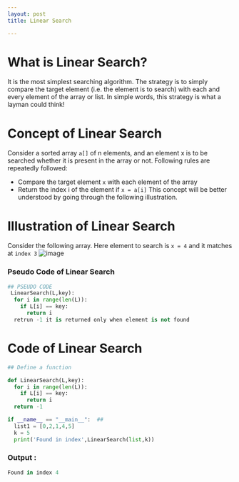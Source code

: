 ```yaml
---
layout: post
title: Linear Search

---
```


# What is Linear Search?
It is the most simplest searching algorithm. The strategy is to simply compare the target element (i.e. the element is to search) with each and every element of the array or list. In simple words, this strategy is what a layman could think!

# Concept of Linear Search
Consider a sorted array `a[]` of n elements, and an element x is to be searched whether it is present in the array or not. 
Following rules are repeatedly followed:
 * Compare the target element `x` with each element of the array
 * Return the index i of the element if `x = a[i]`
This concept will be better understood by going through the following illustration. 
# Illustration of Linear Search
Consider the following array. Here element to search is `x = 4` and it matches at `index 3`
      ![image](https://user-images.githubusercontent.com/35966401/48720491-0034de80-ec4a-11e8-8ed2-87ee327ff550.png)


                                                                                       
### Pseudo Code of Linear Search
```py
## PSEUDO CODE
 LinearSearch(L,key):  
  for i in range(len(L)):
    if L[i] == key:
      return i
  retrun -1 it is returned only when element is not found
```

# Code of Linear Search
```py
## Define a function 

def LinearSearch(L,key):  
  for i in range(len(L)):
    if L[i] == key:
      return i
  return -1

if __name__ == "__main__":  ##
  list1 = [0,2,1,4,5]
  k = 5
  print('Found in index',LinearSearch(list,k)) 
```
### Output :
```py 
Found in index 4 
```
